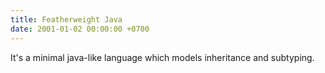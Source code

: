 ```yaml
---
title: Featherweight Java
date: 2001-01-02 00:00:00 +0700
---
```


It's a minimal java-like language which models inheritance and subtyping.
